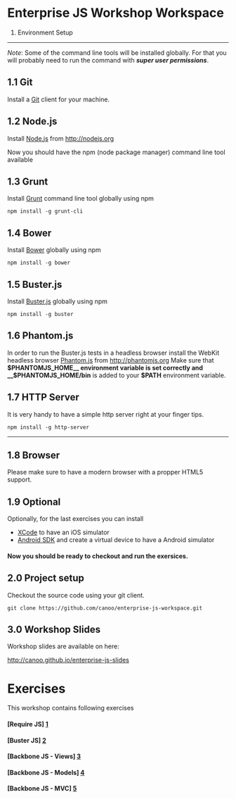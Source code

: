 # Enterprise JS Workshop Workspace

1. Environment Setup
--------------------

_Note_: Some of the command line tools will be installed globally. For that you will probably need to run the command with ___super user permissions___.

1.1 Git
-------

Install a [Git][6] client for your machine.


1.2 Node.js
-----------

Install [Node.js][7] from http://nodejs.org

Now you should have the npm (node package manager) command line tool available

1.3 Grunt
---------

Install [Grunt][8] command line tool globally using npm

```
npm install -g grunt-cli
```

1.4 Bower
---------

Install [Bower][9] globally using npm

```
npm install -g bower
```

1.5 Buster.js
-------------

Install [Buster.js][10] globally using npm

```
npm install -g buster
```

1.6 Phantom.js
--------------

In order to run the Buster.js tests in a headless browser install the WebKit headless browser [Phantom.js][11] from http://phantomjs.org
Make sure that __$PHANTOMJS_HOME__ environment variable is set correctly and __$PHANTOMJS_HOME/bin__ is added to your __$PATH__ environment variable.

1.7 HTTP Server
---------------

It is very handy to have a simple http server right at your finger tips.

```
npm install -g http-server
```

---

1.8 Browser
-----------

Please make sure to have a modern browser with a propper HTML5 support.


1.9 Optional
------------

Optionally, for the last exercises you can install 

- [XCode][12] to have an iOS simulator
- [Android SDK][13] and create a virtual device to have a Android simulator


#### Now you should be ready to checkout and run the exersices.


2.0 Project setup
-----------------

Checkout the source code using your git client.

```
git clone https://github.com/canoo/enterprise-js-workspace.git
```

3.0 Workshop Slides
-------------------

Workshop slides are available on here: 

http://canoo.github.io/enterprise-js-slides


# Exercises

This workshop contains following exercises

#### [Require JS] [1]
#### [Buster JS] [2]
#### [Backbone JS - Views] [3]
#### [Backbone JS - Models] [4]
#### [Backbone JS - MVC] [5]

  [1]: https://github.com/canoo/enterprise-js-workspace/tree/master/10-exercise-requirejs     "Require JS"
  [2]: https://github.com/canoo/enterprise-js-workspace/tree/master/30-exercise-testing       "Buster JS"
  [3]: https://github.com/canoo/enterprise-js-workspace/tree/master/50-exercise-bb-view       "Backbone Views"
  [4]: https://github.com/canoo/enterprise-js-workspace/tree/master/52-exercise-bb-model      "Backbone Model"
  [5]: https://github.com/canoo/enterprise-js-workspace/tree/master/54-exercise-bb-mvc        "Backbone MVC"

  [6]: http://git-scm.com "Git"
  [7]: http://nodejs.org "Node.js"
  [8]: http://gruntjs.com "Grunt"
  [9]: http://bower.io "Bower"
  [10]: http://busterjs.org "Buster.js"
  [11]: http://phantomjs.org "Phantom.js"
  [12]: https://developer.apple.com/xcode "XCode"
  [13]: http://developer.android.com/sdk/index.html "Android"
  [14]: http://canoo.github.io/enterprise-js-slides "Slides"
  

